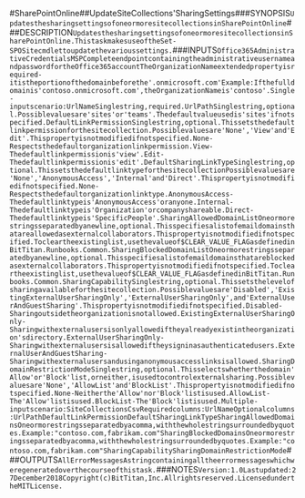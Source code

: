 #SharePointOnline##UpdateSiteCollections'SharingSettings###SYNOPSIS```UpdatesthesharingsettingsofoneormoresitecollectionsinSharePointOnline```###DESCRIPTION```UpdatesthesharingsettingsofoneormoresitecollectionsinSharePointOnline.ThistaskmakesuseoftheSet-SPOSitecmdlettoupdatethevarioussettings.```###INPUTS```Office365AdministrativeCredentialsMSPCompleteendpointcontainingtheadministrativeusernameandpasswordfortheOffice365accountTheOrganizationNameextendedpropertyisrequired-itistheportionofthedomainbeforethe'.onmicrosoft.com'Example:Ifthefulldomainis'contoso.onmicrosoft.com',theOrganizationNameis'contoso'.Single-inputscenario:UrlNameSinglestring,required.UrlPathSinglestring,optional.Possiblevaluesare'sites'or'teams'.Thedefaultvalueusedis'sites'ifnotspecified.DefaultLinkPermissionSinglestring,optional.Thissetsthedefaultlinkpermissionforthesitecollection.Possiblevaluesare'None','View'and'Edit'.Thispropertyisnotmodifiedifnotspecified.None-Respectsthedefaultorganizationlinkpermission.View-Thedefaultlinkpermissionis'view'.Edit-Thedefaultlinkpermissionis'edit'.DefaultSharingLinkTypeSinglestring,optional.ThissetsthedefaultlinktypeforthesitecollectionPossiblevaluesare'None','AnonymousAccess','Internal'and'Direct'.Thispropertyisnotmodifiedifnotspecified.None-Respectsthedefaultorganizationlinktype.AnonymousAccess-Thedefaultlinktypeis'AnonymousAccess'oranyone.Internal-Thedefaultlinktypeis'Organization'orcompanyshareable.Direct-Thedefaultlinktypeis'SpecificPeople'.SharingAllowedDomainListOneormorestringsseparatedbyanewline,optional.Thisspecifiesalistofemaildomainsthatareallowedasexternalcollaborators.Thispropertyisnotmodifiedifnotspecified.Tocleartheexistinglist,usethevalueof$CLEAR_VALUE_FLAGasdefinedinBitTitan.Runbooks.Common.SharingBlockedDomainListOneormorestringsseparatedbyanewline,optional.Thisspecifiesalistofemaildomainsthatareblockedasexternalcollaborators.Thispropertyisnotmodifiedifnotspecified.Tocleartheexistinglist,usethevalueof$CLEAR_VALUE_FLAGasdefinedinBitTitan.Runbooks.Common.SharingCapabilitySinglestring,optional.Thissetsthelevelofsharingavailableforthesitecollection.Possiblevaluesare'Disabled','ExistingExternalUserSharingOnly','ExternalUserSharingOnly',and'ExternalUserAndGuestSharing'.Thispropertyisnotmodifiedifnotspecified.Disabled-Sharingoutsidetheorganizationisnotallowed.ExistingExternalUserSharingOnly-Sharingwithexternalusersisonlyallowediftheyalreadyexistintheorganization'sdirectory.ExternalUserSharingOnly-Sharingwithexternalusersisallowediftheysigninasauthenticatedusers.ExternalUserAndGuestSharing-Sharingwithexternalusersandusinganonymousaccesslinksisallowed.SharingDomainRestrictionModeSinglestring,optional.Thisselectswhetherthedomain'Allow'or'Block'list,orneither,isusedtocontrolexternalsharing.Possiblevaluesare'None','AllowList'and'BlockList'.Thispropertyisnotmodifiedifnotspecified.None-Neitherthe'Allow'nor'Block'listisused.AllowList-The'Allow'listisused.BlockList-The'Block'listisused.Multiple-inputscenario:SiteCollectionsCsvRequiredcolumns:UrlNameOptionalcolumns:UrlPathDefaultLinkPermissionDefaultSharingLinkTypeSharingAllowedDomainsOneormorestringsseparatedbyacomma,withthewholestringsurroundedbyquotes.Example:"contoso.com,fabrikam.com"SharingBlockedDomainsOneormorestringsseparatedbyacomma,withthewholestringsurroundedbyquotes.Example:"contoso.com,fabrikam.com"SharingCapabilitySharingDomainRestrictionMode```###OUTPUTS```AllErrorMessagesAstringcontainingalltheerrormessageswhichweregeneratedoverthecourseofthistask.```###NOTES```Version:1.0Lastupdated:27December2018Copyright(c)BitTitan,Inc.Allrightsreserved.LicensedundertheMITLicense.```
